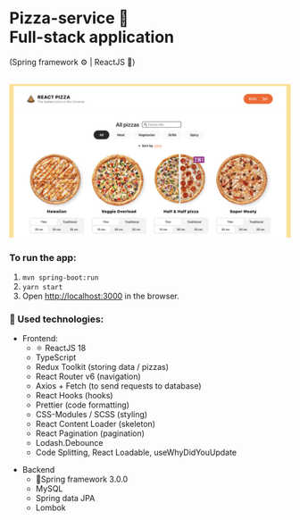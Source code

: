 # Pizza-service 🍕 <br> Full-stack application

(Spring framework ⚙️ | ReactJS 💅)
<br>
<br>

<img src='public/screenshot.png' alt='pizzaLogo'>

### To run the app:
1. `mvn spring-boot:run`<br>
2. `yarn start` <br>
3. Open [http://localhost:3000](http://localhost:3000) in the browser.

### 📝 Used technologies:
* Frontend:
  - ⚛ ️ReactJS 18
  - TypeScript
  - Redux Toolkit (storing data / pizzas)
  - React Router v6 (navigation)
  - Axios + Fetch (to send requests to database)
  - React Hooks (hooks)
  - Prettier (code formatting)
  - CSS-Modules / SCSS (styling)
  - React Content Loader (skeleton)
  - React Pagination (pagination)
  - Lodash.Debounce
  - Code Splitting, React Loadable, useWhyDidYouUpdate
- Backend
  - 🌿Spring framework 3.0.0
  - MySQL
  - Spring data JPA
  - Lombok

